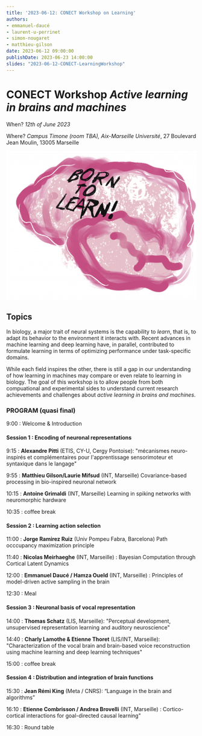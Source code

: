 ```yaml
---
title: '2023-06-12: CONECT Workshop on Learning'
authors:
- emmanuel-daucé
- laurent-u-perrinet
- simon-nougaret
- matthieu-gilson
date: 2023-06-12 09:00:00
publishDate: 2023-06-23 14:00:00
slides: "2023-06-12-CONECT-LearningWorkshop"
---
```


# CONECT Workshop *Active learning in brains and machines*

When? *12th of June 2023*

Where? *Campus Timone (room TBA), Aix-Marseille Université*, 27 Boulevard Jean Moulin, 13005 Marseille

![image.png](./featured.png)


## Topics

In biology, a major trait of neural systems is the capability to *learn*, that is, to adapt its behavior to the environment it interacts with. Recent advances in machine learning and deep learning have, in parallel, contributed to formulate learning in terms of optimizing performance under task-specific domains.

While each field inspires the other, there is still a gap in our understanding of how learning in machines may compare or even relate to learning in biology. The goal of this workshop is to allow people from both compuational and experimental sides to understand current research achievements and challenges about *active learning in brains and machines*.


### PROGRAM (quasi final)

9:00 : Welcome & Introduction

#### Session 1 : Encoding of  neuronal  representations

9:15 : **__Alexandre Pitti__** (ETIS, CY-U, Cergy Pontoise): "mécanismes neuro-inspirés et complémentaires pour l'apprentissage sensorimoteur et syntaxique dans le langage"

9:55 : **Matthieu Gilson/Laurie Mifsud** (INT, Marseille) Covariance-based processing in bio-inspired neuronal network

10:15 : **Antoine Grimaldi** (INT, Marseille) Learning in spiking networks with neuromorphic hardware

10:35 : coffee break

#### Session 2 : Learning action selection 

11:00 : **__Jorge Ramirez Ruiz__** (Univ Pompeu Fabra, Barcelona) Path occcupancy maximization principle

11:40 : **Nicolas Meirhaeghe** (INT, Marseille) : Bayesian Computation through Cortical Latent Dynamics

12:00 : **Emmanuel Daucé / Hamza Oueld** (INT, Marseille) : Principles of model-driven active sampling in the brain

12:30 : Meal

#### Session 3 : Neuronal basis of vocal representation

14:00 : **__Thomas Schatz__** (LIS, Marseille): "Perceptual development, unsupervised representation learning and auditory neuroscience"

14:40 : **Charly Lamothe & Etienne Thoret** (LIS/INT, Marseille): "Characterization of the vocal brain and brain-based voice reconstruction using machine learning and deep learning techniques"

15:00 : coffee break

#### Session 4 : Distribution and integration of brain functions

15:30 : **__Jean Rémi King__** (Meta / CNRS): “Language in the brain and algorithms”

16:10 : **Etienne Combrisson / Andrea Brovelli** (INT, Marseille) : Cortico-cortical interactions for goal-directed causal learning"

16:30 : Round table
 
